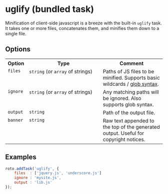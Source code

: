 # uglify (bundled task)

Minification of client-side javascript is a breeze with the built-in `uglify` task. It takes one or more files, concatenates them, and minifies them down to a single file.

## Options


<table>
	<tr>
		<th>Option</th>
		<th width="220px">Type</th>
		<th>Comment</th>
	</tr>
	<tr>
		<td valign="top"><code>files</code></td>
		<td valign="top"><code>string</code> (or <code>array</code> of strings)</td>
		<td valign="top">Paths of JS files to be minified. Supports basic wildcards / <a href="http://www.linuxjournal.com/content/bash-extended-globbing" target="_blank">glob syntax</a>.</td>
	</tr>
	<tr>
		<td valign="top"><code>ignore</code></td>
		<td valign="top"><code>string</code> (or <code>array</code> of strings)</td>
		<td valign="top">Any matching paths will be ignored. Also supports glob syntax.</td>
	</tr>
	<tr>
		<td valign="top"><code>output</code></td>
		<td valign="top"><code>string</code></td>
		<td valign="top">Path of the output file.</td>
	</tr>
	<tr>
		<td valign="top"><code>banner</code></td>
		<td valign="top"><code>string</code></td>
		<td valign="top">Raw text appended to the top of the generated output. Useful for copyright notices.</td>
	</tr>
</table>

## Examples

```javascript
roto.addTask('uglify', {
	files  : ['jquery.js', 'underscore.js']
	ignore : 'mysite.js',
	output : 'lib.js'
});
```